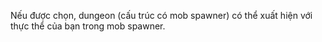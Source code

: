 Nếu được chọn, dungeon (cấu trúc có mob spawner) có thể xuất hiện với thực thể của bạn trong mob spawner.